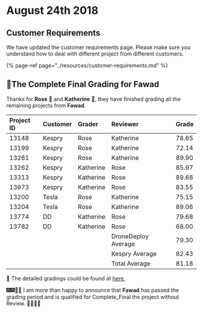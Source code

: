 # August 24th 2018

## Customer Requirements

We have updated the customer requirements page. Please make sure you understand how to deal with different project from different customers.

{% page-ref page="../resources/customer-requirements.md" %}

## 💯The Complete Final Grading for Fawad

Thanks for **Rose** 👩 and **Katherine** 👧, they have finished grading all the remaining projects from **Fawad**.

| Project ID | Customer | Grader | Reviewer | Grade |
| :--- | :--- | :--- | :--- | :--- |
| 13148 | Kespry | Rose | Katherine | 78.65 |
| 13199 | Kespry | Rose | Katherine | 72.14 |
| 13261 | Kespry | Rose | Katherine | 89.90 |
| 13262 | Kespry | Katherine | Rose | 85.97 |
| 13313 | Kespry | Katherine | Rose | 89.68 |
| 13973 | Kespry | Katherine | Rose | 83.55 |
| 13200 | Tesla | Rose | Katherine | 75.15 |
| 13204 | Tesla | Rose | Katherine | 89.06 |
| 13774 | DD | Katherine | Rose | 79.68 |
| 13782 | DD | Katherine | Rose | 68.00 |
|  |  |  | DroneDeploy Average | 79.30 |
|  |  |  | Kespry Average | 82.43 |
|  |  |  | Total Average | 81.18 |

📑 The detailed gradings could be found at [here.](https://docs.google.com/spreadsheets/d/18hYex09FSQzJUyOKFiIXiJkYAuo9PdqV6dYNS7FKaBQ/edit?usp=sharing)

🎆🎆🎇🎇 I am more than happy to announce that **Fawad** has passed the grading period and is qualified for Complete\_Final the project without Review. 🎉🎉🎊🎊

